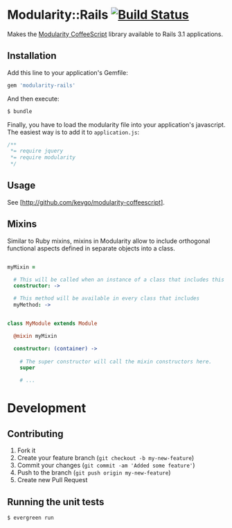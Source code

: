 # Modularity::Rails [![Build Status](https://secure.travis-ci.org/kevgo/modularity-rails.png)](http://travis-ci.org/#!/kevgo/modularity-rails)

Makes the [Modularity CoffeeScript](http://github.com/kevgo/modularity-coffeescript) library available to 
Rails 3.1 applications. 


## Installation

Add this line to your application's Gemfile:
                         
```ruby
gem 'modularity-rails'
```

And then execute:

```bash
$ bundle
```

Finally, you have to load the modularity file into your application's javascript.
The easiest way is to add it to `application.js`:

```javascript
/**                   
 *= require jquery
 *= require modularity
 */
```


## Usage

See [http://github.com/kevgo/modularity-coffeescript].

## Mixins

Similar to Ruby mixins, mixins in Modularity allow to include orthogonal functional aspects defined in separate objects into a class.
```coffeescript

myMixin =

  # This will be called when an instance of a class that includes this mixin is created.
  constructor: ->

  # This method will be available in every class that includes 
  myMethod: ->


class MyModule extends Module

  @mixin myMixin

  constructor: (container) ->
    
    # The super constructor will call the mixin constructors here.
    super

    # ...

```


# Development

## Contributing

1. Fork it
2. Create your feature branch (`git checkout -b my-new-feature`)
3. Commit your changes (`git commit -am 'Added some feature'`)
4. Push to the branch (`git push origin my-new-feature`)
5. Create new Pull Request


## Running the unit tests

```bash
$ evergreen run
```
